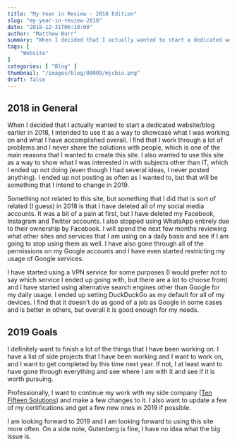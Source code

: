 ```yaml
---
title: "My Year in Review - 2018 Edition"
slug: "my-year-in-review-2018"
date: "2018-12-31T06:10:00"
author: "Matthew Burr"
summary: "When I decided that I actually wanted to start a dedicated website/blog earlier in 2018, I intended to use it as a way to showcase what I was working on and what I have accomplished overall. I find that I work through a lot of problems and I never share the solutions with people, which is one of the main reasons that I wanted to create this site. I also wanted to use this site as a way to show what I was interested in with subjects other than IT, which I ended up not doing (even though I had several ideas, I never posted anything). I ended up not posting as often as I wanted to, but that will be something that I intend to change in 2019."
tags: [
    "Website"
]
categories: [ "Blog" ]
thumbnail: "/images/blog/00009/mjcbio.png"
draft: false
---
```


## 2018 in General ##

When I decided that I actually wanted to start a dedicated website/blog earlier in 2018, I intended to use it as a way to showcase what I was working on and what I have accomplished overall. I find that I work through a lot of problems and I never share the solutions with people, which is one of the main reasons that I wanted to create this site. I also wanted to use this site as a way to show what I was interested in with subjects other than IT, which I ended up not doing (even though I had several ideas, I never posted anything). I ended up not posting as often as I wanted to, but that will be something that I intend to change in 2019.

Something not related to this site, but something that I did that is sort of related (I guess) in 2018 is that I have deleted all of my social media accounts. It was a bit of a pain at first, but I have deleted my Facebook, Instagram and Twitter accounts. I also stopped using WhatsApp entirely due to their ownership by Facebook. I will spend the next few months reviewing what other sites and services that I am using on a daily basis and see if I am going to stop using them as well. I have also gone through all of the permissions on my Google accounts and I have even started restricting my usage of Google services.

I have started using a VPN service for some purposes (I would prefer not to say which service I ended up going with, but there are a lot to choose from) and I have started using alternative search engines other than Google for my daily usage. I ended up setting DuckDuckGo as my default for all of my devices. I find that it doesn't do as good of a job as Google in some cases and is better in others, but overall it is good enough for my needs.

## 2019 Goals ##

I definitely want to finish a lot of the things that I have been working on. I have a list of side projects that I have been working and I want to work on, and I want to get completed by this time next year. If not, I at least want to have gone through everything and see where I am with it and see if it is worth pursuing.

Professionally, I want to continue my work with my side company ([Ten Fifteen Solutions](https://tenfifteen.ca/)) and make a few changes to it. I also want to update a few of my certifications and get a few new ones in 2019 if possible.

I am looking forward to 2019 and I am looking forward to using this site more often. On a side note, Gutenberg is fine, I have no idea what the big issue is.
